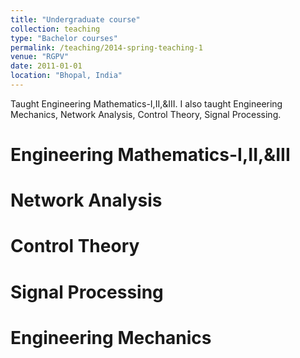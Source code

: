 ```yaml
---
title: "Undergraduate course"
collection: teaching
type: "Bachelor courses"
permalink: /teaching/2014-spring-teaching-1
venue: "RGPV"
date: 2011-01-01
location: "Bhopal, India"
---
```


Taught Engineering Mathematics-I,II,&III. I also taught Engineering Mechanics, Network Analysis, Control Theory, Signal Processing.

Engineering Mathematics-I,II,&III
======

Network Analysis
======

Control Theory
======

Signal Processing
======

Engineering Mechanics
======

